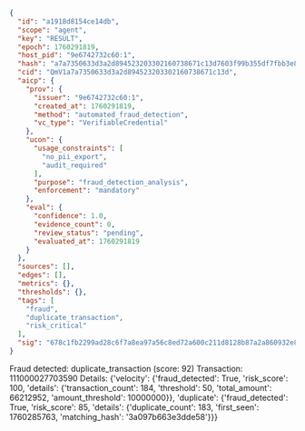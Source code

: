```json
{
  "id": "a1918d8154ce14db",
  "scope": "agent",
  "key": "RESULT",
  "epoch": 1760291819,
  "host_pid": "9e6742732c60:1",
  "hash": "a7a7350633d3a2d894523203302160738671c13d7603f99b355df7fbb3e8a5fc",
  "cid": "QmV1a7a7350633d3a2d894523203302160738671c13d",
  "aicp": {
    "prov": {
      "issuer": "9e6742732c60:1",
      "created_at": 1760291819,
      "method": "automated_fraud_detection",
      "vc_type": "VerifiableCredential"
    },
    "ucon": {
      "usage_constraints": [
        "no_pii_export",
        "audit_required"
      ],
      "purpose": "fraud_detection_analysis",
      "enforcement": "mandatory"
    },
    "eval": {
      "confidence": 1.0,
      "evidence_count": 0,
      "review_status": "pending",
      "evaluated_at": 1760291819
    }
  },
  "sources": [],
  "edges": [],
  "metrics": {},
  "thresholds": {},
  "tags": [
    "fraud",
    "duplicate_transaction",
    "risk_critical"
  ],
  "sig": "678c1fb2299ad28c6f7a8ea97a56c8ed72a600c211d8128b87a2a860932e8274"
}
```

Fraud detected: duplicate_transaction (score: 92)
Transaction: 111000027703590
Details: {'velocity': {'fraud_detected': True, 'risk_score': 100, 'details': {'transaction_count': 184, 'threshold': 50, 'total_amount': 66212952, 'amount_threshold': 10000000}}, 'duplicate': {'fraud_detected': True, 'risk_score': 85, 'details': {'duplicate_count': 183, 'first_seen': 1760285763, 'matching_hash': '3a097b663e3dde58'}}}